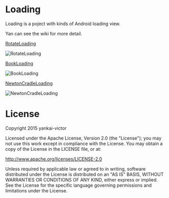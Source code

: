 Loading
================
Loading is a poject with kinds of Android loading view.

Yan can see the wiki for more detail.

[RotateLoading](https://github.com/yankai-victor/Loading/wiki/RotateLoading)

![RotateLoading](https://github.com/yankai-victor/Loading/blob/master/images/RotateLoading.gif)


[BookLoading](https://github.com/yankai-victor/Loading/wiki/BookLoading)

![BookLoading](https://github.com/yankai-victor/Loading/blob/master/images/BookLoading.gif)

[NewtonCradleLoading](https://github.com/yankai-victor/Loading/wiki/NewtonCradleLoading)

![NewtonCradleLoading](https://github.com/yankai-victor/Loading/blob/master/images/NewtonCradleLoading.gif)


License
=======
Copyright 2015 yankai-victor

Licensed under the Apache License, Version 2.0 (the "License"); you may not use this work except in compliance with the License.
You may obtain a copy of the License in the LICENSE file, or at:

http://www.apache.org/licenses/LICENSE-2.0

Unless required by applicable law or agreed to in writing, software distributed under the License is distributed on an "AS IS" BASIS, WITHOUT WARRANTIES OR CONDITIONS OF ANY KIND, either express or implied. See the License for the specific language governing permissions and limitations under the License.
